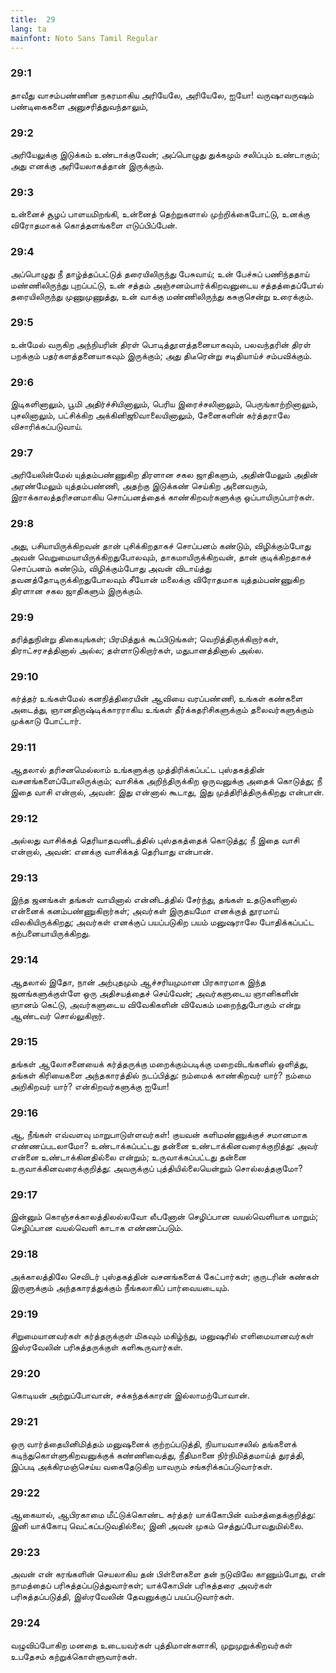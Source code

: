 ```yaml
---
title:  29
lang: ta
mainfont: Noto Sans Tamil Regular
---
```


###  29:1

தாவீது வாசம்பண்ணின நகரமாகிய அரியேலே, அரியேலே, ஐயோ! வருஷாவருஷம் பண்டிகைகளை அனுசரித்துவந்தாலும்,

###  29:2

அரியேலுக்கு இடுக்கம் உண்டாக்குவேன்; அப்பொழுது துக்கமும் சலிப்பும் உண்டாகும்; அது எனக்கு அரியேலாகத்தான் இருக்கும்.

###  29:3

உன்னைச் சூழப் பாளயமிறங்கி, உன்னைத் தெற்றுகளால் முற்றிக்கைபோட்டு, உனக்கு விரோதமாகக் கொத்தளங்களை எடுப்பிப்பேன்.

###  29:4

அப்பொழுது நீ தாழ்த்தப்பட்டுத் தரையிலிருந்து பேசுவாய்; உன் பேச்சுப் பணிந்ததாய் மண்ணிலிருந்து புறப்பட்டு, உன் சத்தம் அஞ்சனம்பார்க்கிறவனுடைய சத்தத்தைப்போல் தரையிலிருந்து முணுமுணுத்து, உன் வாக்கு மண்ணிலிருந்து கசுகுசென்று உரைக்கும்.

###  29:5

உன்மேல் வருகிற அந்நியரின் திரள் பொடித்தூளத்தனையாகவும், பலவந்தரின் திரள் பறக்கும் பதர்களத்தனையாகவும் இருக்கும்; அது திடீரென்று சடிதியாய்ச் சம்பவிக்கும்.

###  29:6

இடிகளினாலும், பூமி அதிர்ச்சியினாலும், பெரிய இரைச்சலினாலும், பெருங்காற்றினாலும், புசலினாலும், பட்சிக்கிற அக்கினிஜூவாலையினாலும், சேனைகளின் கர்த்தராலே விசாரிக்கப்படுவாய்.

###  29:7

அரியேலின்மேல் யுத்தம்பண்ணுகிற திரளான சகல ஜாதிகளும், அதின்மேலும் அதின் அரண்மேலும் யுத்தம்பண்ணி, அதற்கு இடுக்கண் செய்கிற அனைவரும், இராக்காலத்தரிசனமாகிய சொப்பனத்தைக் காண்கிறவர்களுக்கு ஒப்பாயிருப்பார்கள்.

###  29:8

அது, பசியாயிருக்கிறவன் தான் புசிக்கிறதாகச் சொப்பனம் கண்டும், விழிக்கும்போது அவன் வெறுமையாயிருக்கிறதுபோலவும், தாகமாயிருக்கிறவன், தான் குடிக்கிறதாகச் சொப்பனம் கண்டும், விழிக்கும்போது அவன் விடாய்த்து தவனத்தோடிருக்கிறதுபோலவும் சீயோன் மலைக்கு விரோதமாக யுத்தம்பண்ணுகிற திரளான சகல ஜாதிகளும் இருக்கும்.

###  29:9

தரித்துநின்று திகையுங்கள்; பிரமித்துக் கூப்பிடுங்கள்; வெறித்திருக்கிறார்கள், திராட்சரசத்தினால் அல்ல; தள்ளாடுகிறார்கள், மதுபானத்தினால் அல்ல.

###  29:10

கர்த்தர் உங்கள்மேல் கனநித்திரையின் ஆவியை வரப்பண்ணி, உங்கள் கண்களை அடைத்து, ஞானதிருஷ்டிக்காரராகிய உங்கள் தீர்க்கதரிசிகளுக்கும் தலைவர்களுக்கும் முக்காடு போட்டார்.

###  29:11

ஆதலால் தரிசனமெல்லாம் உங்களுக்கு முத்திரிக்கப்பட்ட புஸ்தகத்தின் வசனங்களைப்போலிருக்கும்; வாசிக்க அறிந்திருக்கிற ஒருவனுக்கு அதைக் கொடுத்து; நீ இதை வாசி என்றால், அவன்: இது என்னால் கூடாது, இது முத்திரித்திருக்கிறது என்பான்.

###  29:12

அல்லது வாசிக்கத் தெரியாதவனிடத்தில் புஸ்தகத்தைக் கொடுத்து; நீ இதை வாசி என்றால், அவன்: எனக்கு வாசிக்கத் தெரியாது என்பான்.

###  29:13

இந்த ஜனங்கள் தங்கள் வாயினால் என்னிடத்தில் சேர்ந்து, தங்கள் உதடுகளினால் என்னைக் கனம்பண்ணுகிறார்கள்; அவர்கள் இருதயமோ எனக்குத் தூரமாய் விலகியிருக்கிறது; அவர்கள் எனக்குப் பயப்படுகிற பயம் மனுஷராலே போதிக்கப்பட்ட கற்பனையாயிருக்கிறது.

###  29:14

ஆதலால் இதோ, நான் அற்புதமும் ஆச்சரியமுமான பிரகாரமாக இந்த ஜனங்களுக்குள்ளே ஒரு அதிசயத்தைச் செய்வேன்; அவர்களுடைய ஞானிகளின் ஞானம் கெட்டு, அவர்களுடைய விவேகிகளின் விவேகம் மறைந்துபோகும் என்று ஆண்டவர் சொல்லுகிறார்.

###  29:15

தங்கள் ஆலோசனையைக் கர்த்தருக்கு மறைக்கும்படிக்கு மறைவிடங்களில் ஒளித்து, தங்கள் கிரியைகளை அந்தகாரத்தில் நடப்பித்து: நம்மைக் காண்கிறவர் யார்? நம்மை அறிகிறவர் யார்? என்கிறவர்களுக்கு ஐயோ!

###  29:16

ஆ, நீங்கள் எவ்வளவு மாறுபாடுள்ளவர்கள்! குயவன் களிமண்ணுக்குச் சமானமாக எண்ணப்படலாமோ? உண்டாக்கப்பட்டது தன்னை உண்டாக்கினவரைக்குறித்து: அவர் என்னை உண்டாக்கினதில்லை என்றும்; உருவாக்கப்பட்டது தன்னை உருவாக்கினவரைக்குறித்து: அவருக்குப் புத்தியில்லையென்றும் சொல்லத்தகுமோ?

###  29:17

இன்னும் கொஞ்சக்காலத்திலல்லவோ லீபனோன் செழிப்பான வயல்வெளியாக மாறும்; செழிப்பான வயல்வெளி காடாக எண்ணப்படும்.

###  29:18

அக்காலத்திலே செவிடர் புஸ்தகத்தின் வசனங்களைக் கேட்பார்கள்; குருடரின் கண்கள் இருளுக்கும் அந்தகாரத்துக்கும் நீங்கலாகிப் பார்வையடையும்.

###  29:19

சிறுமையானவர்கள் கர்த்தருக்குள் மிகவும் மகிழ்ந்து, மனுஷரில் எளிமையானவர்கள் இஸ்ரவேலின் பரிசுத்தருக்குள் களிகூருவார்கள்.

###  29:20

கொடியன் அற்றுப்போவான், சக்கந்தக்காரன் இல்லாமற்போவான்.

###  29:21

ஒரு வார்த்தையினிமித்தம் மனுஷனைக் குற்றப்படுத்தி, நியாயவாசலில் தங்களைக் கடிந்துகொள்ளுகிறவனுக்குக் கண்ணிவைத்து, நீதிமானை நிர்நிமித்தமாய்த் துரத்தி, இப்படி அக்கிரமஞ்செய்ய வகைதேடுகிற யாவரும் சங்கரிக்கப்படுவார்கள்.

###  29:22

ஆகையால், ஆபிரகாமை மீட்டுக்கொண்ட கர்த்தர் யாக்கோபின் வம்சத்தைக்குறித்து: இனி யாக்கோபு வெட்கப்படுவதில்லை; இனி அவன் முகம் செத்துப்போவதுமில்லை.

###  29:23

அவன் என் கரங்களின் செயலாகிய தன் பிள்ளைகளை தன் நடுவிலே காணும்போது, என் நாமத்தைப் பரிசுத்தப்படுத்துவார்கள்; யாக்கோபின் பரிசுத்தரை அவர்கள் பரிசுத்தப்படுத்தி, இஸ்ரவேலின் தேவனுக்குப் பயப்படுவார்கள்.

###  29:24

வழுவிப்போகிற மனதை உடையவர்கள் புத்திமான்களாகி, முறுமுறுக்கிறவர்கள் உபதேசம் கற்றுக்கொள்ளுவார்கள்.

